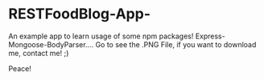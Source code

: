 # RESTFoodBlog-App-
An example app to learn usage of some npm packages! Express-Mongoose-BodyParser....
Go to see the .PNG File, if you want to download me, contact me! ;)

Peace!
